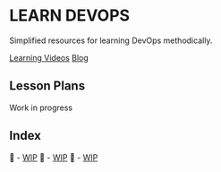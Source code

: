 LEARN DEVOPS
============

Simplified resources for learning DevOps methodically.

[Learning Videos](https://www.youtube.com/channel/UCT-nPlVzJI-ccQXlxjSvJmw)
[Blog](https://binpipe.org)

Lesson Plans
------------
Work in progress

Index
-----

&#x1F4D7; -	[WIP](#culture)
&#x1F4D8; -	[WIP](#process)
&#x1F4D9; - [WIP](https://binpipe.org)
